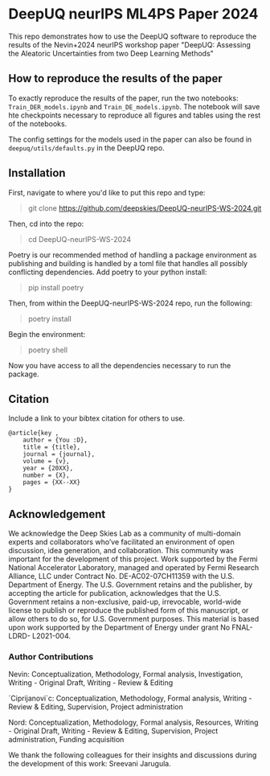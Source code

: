 # DeepUQ neurIPS ML4PS Paper 2024 
This repo demonstrates how to use the DeepUQ software to reproduce the results of the Nevin+2024 neurIPS workshop paper "DeepUQ: Assessing the Aleatoric Uncertainties from two Deep Learning Methods"


## How to reproduce the results of the paper
To exactly reproduce the results of the paper, run the two notebooks: `Train_DER_models.ipynb` and `Train_DE_models.ipynb`. The notebook will save hte checkpoints necessary to reproduce all figures and tables using the rest of the notebooks.

The config settings for the models used in the paper can also be found in `deepuq/utils/defaults.py` in the DeepUQ repo.


## Installation 
First, navigate to where you'd like to put this repo and type:
>git clone https://github.com/deepskies/DeepUQ-neurIPS-WS-2024.git

Then, cd into the repo:
>cd DeepUQ-neurIPS-WS-2024

Poetry is our recommended method of handling a package environment as publishing and building is handled by a toml file that handles all possibly conflicting dependencies. Add poetry to your python install:
>pip install poetry

Then, from within the DeepUQ-neurIPS-WS-2024 repo, run the following:
>poetry install

Begin the environment:
>poetry shell

Now you have access to all the dependencies necessary to run the package.


## Citation 
Include a link to your bibtex citation for others to use. 

```
@article{key , 
    author = {You :D}, 
    title = {title}, 
    journal = {journal}, 
    volume = {v}, 
    year = {20XX}, 
    number = {X}, 
    pages = {XX--XX}
}

```

## Acknowledgement 
We acknowledge the Deep Skies Lab as a community of multi-domain experts and collaborators who’ve facilitated an environment of open discussion, idea generation, and collaboration. This community was important for the development of this project. Work supported by the Fermi National Accelerator Laboratory, managed and operated by Fermi Research Alliance, LLC under Contract No. DE-AC02-07CH11359 with the U.S. Department of Energy. The U.S. Government retains and the publisher, by accepting the article for publication, acknowledges that the U.S. Government retains a non-exclusive, paid-up, irrevocable, world-wide license to publish or reproduce the published form of this manuscript, or allow others to do so, for U.S. Government purposes. This material is based upon work supported by the Department of Energy under grant No FNAL-LDRD- L2021-004.

### Author Contributions
Nevin: Conceptualization, Methodology, Formal analysis, Investigation, Writing - Original Draft, Writing - Review & Editing

´Ciprijanovi´c: Conceptualization, Methodology, Formal analysis, Writing - Review & Editing, Supervision, Project administration

Nord: Conceptualization, Methodology, Formal analysis, Resources, Writing - Original Draft, Writing - Review & Editing, Supervision, Project administration, Funding acquisition

We thank the following colleagues for their insights and discussions during the development of this work: Sreevani Jarugula.
